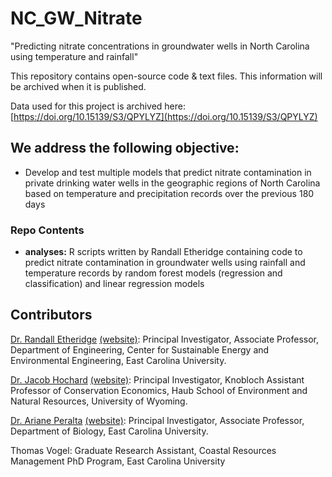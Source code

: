 # NC_GW_Nitrate
"Predicting nitrate concentrations in groundwater wells in North Carolina using temperature and rainfall"

This repository contains open-source code & text files.  This information will be archived when it is published.

Data used for this project is archived here: [https://doi.org/10.15139/S3/QPYLYZ](https://doi.org/10.15139/S3/QPYLYZ)



## We address the following objective:

* Develop and test multiple models that predict nitrate contamination in private drinking water wells in the geographic regions of North Carolina based on temperature and precipitation records over the previous 180 days

### Repo Contents

* **analyses:** R scripts written by Randall Etheridge containing code to predict nitrate contamination in groundwater wells using rainfall and temperature records by random forest models (regression and classification) and linear regression models

## Contributors

[Dr. Randall Etheridge](mailto:etheridgej15@ecu.edu) [(website)](https://www.etheridgelab.weebly.com): Principal Investigator, Associate Professor, Department of Engineering, Center for Sustainable Energy and Environmental Engineering, East Carolina University. 

[Dr. Jacob Hochard](mailto:jhochard@uwyo.edu) [(website)](http://www.jacobhochard.com): Principal Investigator, Knobloch Assistant Professor of Conservation Economics, Haub School of Environment and Natural Resources, University of Wyoming. 

[Dr. Ariane Peralta](mailto:peraltaa@ecu.edu) [(website)](https://www.peraltalab.com): Principal Investigator, Associate Professor, Department of Biology, East Carolina University.

Thomas Vogel: Graduate Research Assistant, Coastal Resources Management PhD Program, East Carolina University
